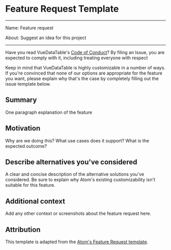 # Feature Request Template

---

Name: Feature request

About: Suggest an idea for this project

---

Have you read VueDataTable's [Code of Conduct](CODE_OF_CONDUCT.md)? By filing an Issue, you are expected to comply with it, including treating everyone with respect

Keep in mind that VueDataTable is highly customizable in a number of ways. If you're convinced that none of our options are appropriate for the feature you want, please explain why that's the case by completely filling out the issue template below.

## Summary

One paragraph explanation of the feature

## Motivation

Why are we doing this? What use cases does it support? What is the expected outcome?

## Describe alternatives you've considered

A clear and concise description of the alternative solutions you've considered. Be sure to explain why Atom's existing customizability isn't suitable for this feature.

## Additional context

Add any other context or screenshots about the feature request here.

## Attribution

This template is adapted from the [Atom's Feature Request template](https://github.com/atom/.github/blob/master/.github/ISSUE_TEMPLATE/feature_request.md).

